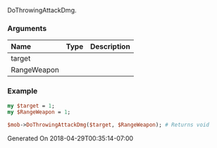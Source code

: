 DoThrowingAttackDmg.
### Arguments
**Name**|**Type**|**Description**
:---|:---|:---
target||
RangeWeapon||

### Example

```perl
my $target = 1;
my $RangeWeapon = 1;

$mob->DoThrowingAttackDmg($target, $RangeWeapon); # Returns void
```


Generated On 2018-04-29T00:35:14-07:00